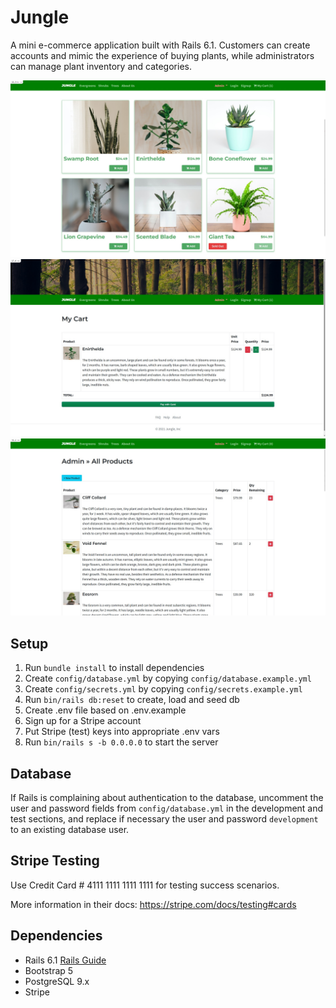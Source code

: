# Jungle

A mini e-commerce application built with Rails 6.1. Customers can create accounts and mimic the experience of buying plants, while administrators can manage plant inventory and categories.

![Store Page](https://github.com/UltraFerous/jungle-rails/blob/master/public/images/storePage.jpg)
![Checkout Page](https://github.com/UltraFerous/jungle-rails/blob/master/public/images/checkOut.jpg)
![Admin Page](https://github.com/UltraFerous/jungle-rails/blob/master/public/images/adminPage.jpg)

## Setup

1. Run `bundle install` to install dependencies
2. Create `config/database.yml` by copying `config/database.example.yml`
3. Create `config/secrets.yml` by copying `config/secrets.example.yml`
4. Run `bin/rails db:reset` to create, load and seed db
5. Create .env file based on .env.example
6. Sign up for a Stripe account
7. Put Stripe (test) keys into appropriate .env vars
8. Run `bin/rails s -b 0.0.0.0` to start the server

## Database

If Rails is complaining about authentication to the database, uncomment the user and password fields from `config/database.yml` in the development and test sections, and replace if necessary the user and password `development` to an existing database user.

## Stripe Testing

Use Credit Card # 4111 1111 1111 1111 for testing success scenarios.

More information in their docs: <https://stripe.com/docs/testing#cards>

## Dependencies

- Rails 6.1 [Rails Guide](http://guides.rubyonrails.org/v6.1/)
- Bootstrap 5
- PostgreSQL 9.x
- Stripe
